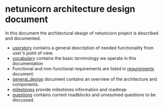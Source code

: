 # netunicorn architecture design document
In this document the architectural design of netunicorn project is described and documented.

- [userstory](userstory.md) contains a general description of needed functionality from user's point of view.  
- [vocabulary](vocabulary.md) contains the basic terminology we operate in this documentation
- Functional and non-functional requirements are listed in [requirements](requirements.md) document.   
- [general_design](general_design.md) document contains an overview of the architecture and components.
- [milestones](milestones.md) provide milestones information and roadmap
- [questions](questions.md) contains current roadblocks and unresolved questions to be discussed.